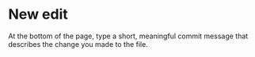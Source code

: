 # New edit

At the bottom of the page, type a short, meaningful commit message that describes the change you made to the file.
